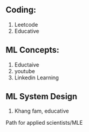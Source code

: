 ## Coding:

1. Leetcode
2. Educative

## ML Concepts:

1. Eductaive
2. youtube
3. Linkedin Learning

## ML System Design

1. Khang fam, educative



Path for applied scientists/MLE
